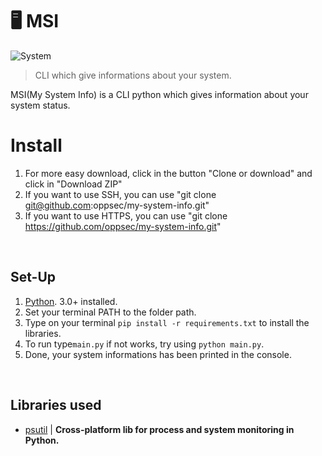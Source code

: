 # 🖥️ MSI

![System](https://i.ibb.co/N1Kj6Gh/Screenshot-2.jpg)

> CLI which give informations about your system.

MSI(My System Info) is a CLI python which gives information about your system status.

# Install
1. For more easy download, click in the button "Clone or download" and click in "Download ZIP"
2. If you want to use SSH, you can use "git clone git@github.com:oppsec/my-system-info.git"
3. If you want to use HTTPS, you can use "git clone https://github.com/oppsec/my-system-info.git"
<br>

## Set-Up
1. [Python](https://www.python.org/). 3.0+ installed.
2. Set your terminal PATH to the folder path.
3. Type on your terminal ``pip install -r requirements.txt`` to install the libraries.
4. To run type``main.py`` if not works, try using ``python main.py``.
5. Done, your system informations has been printed in the console.
<br>

## Libraries used
- [psutil](https://pypi.org/project/psutil/) | **Cross-platform lib for process and system monitoring in Python.**
